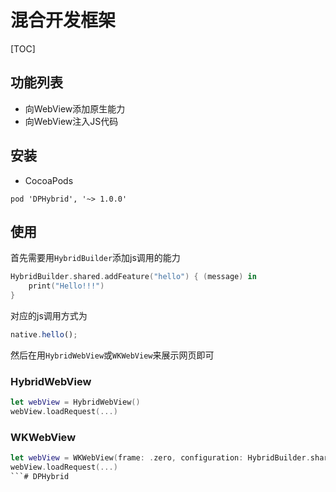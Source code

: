 # 混合开发框架

[TOC]

## 功能列表

- 向WebView添加原生能力
- 向WebView注入JS代码



## 安装
- CocoaPods
```podfile
pod 'DPHybrid', '~> 1.0.0'
```



## 使用

首先需要用`HybridBuilder`添加js调用的能力
```swift
HybridBuilder.shared.addFeature("hello") { (message) in
    print("Hello!!!")
}
```
对应的js调用方式为
```js
native.hello();
```

然后在用`HybridWebView`或`WKWebView`来展示网页即可



### HybridWebView

```swift
let webView = HybridWebView()
webView.loadRequest(...)
```



### WKWebView

```swift
let webView = WKWebView(frame: .zero, configuration: HybridBuilder.shared.configuration)
webView.loadRequest(...)
```# DPHybrid

